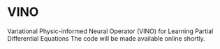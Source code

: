# VINO
Variational Physic-informed Neural Operator (VINO) for Learning Partial Differential Equations
The code will be made available online shortly.
